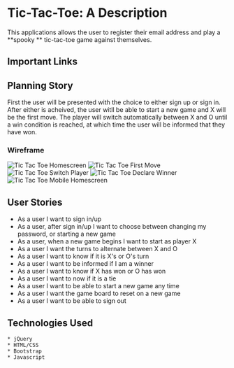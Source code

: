 # Tic-Tac-Toe: A Description

  This applications allows the user to register their email address and play a **spooky ** tic-tac-toe game against themselves.

## Important Links


## Planning Story

First the user will be presented with the choice to either sign up or sign in.  After either is acheived, the user witll be able to start a new game and X will be the first move.  The player will switch automatically between X and O until a win condition is reached, at which time the user will be informed that they have won.


### Wireframe

![Tic Tac Toe Homescreen](https://github.com/krisbarr/tic-tac-toe-client/blob/main/public/tictactoe-homescreen.jpg?raw=true)
![Tic Tac Toe First Move](https://github.com/krisbarr/tic-tac-toe-client/blob/main/public/tictactoe-first-move.jpg)
![Tic Tac Toe Switch Player](https://github.com/krisbarr/tic-tac-toe-client/blob/main/public/tictactoe-switchplayer.jpeg)
![Tic Tac Toe Declare Winner](https://github.com/krisbarr/tic-tac-toe-client/blob/main/public/tictactoe-declarewinner.jpeg)
![Tic Tac Toe Mobile Homescreen](https://github.com/krisbarr/tic-tac-toe-client/blob/main/public/tictactoe-mobile-homescreen.jpeg)

## User Stories
  * As a user I want to sign in/up
  * As a user, after sign in/up I want to choose between changing my password, or starting a new game
  * As a user, when a new game begins I want to start as player X
  * As a user I want the turns to alternate between X and O
  * As a user I want to know if it is X's or O's turn
  * As a user I want to be informed if I am a winner
  * As a user I want to know if X has won or O has won
  * As a user I want to now if it is a tie
  * As a user I want to be able to start a new game any time
  * As a user I want the game board to reset on a new game
  * As a user I want to be able to sign out

## Technologies Used
    * jQuery
    * HTML/CSS
    * Bootstrap
    * Javascript
